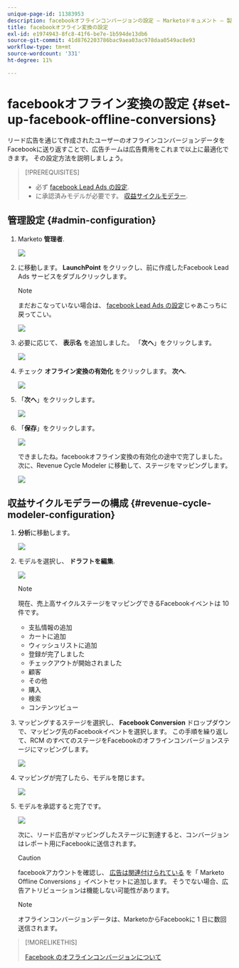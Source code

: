 ```yaml
---
unique-page-id: 11383953
description: facebookオフラインコンバージョンの設定 — Marketoドキュメント — 製品ドキュメント
title: facebookオフライン変換の設定
exl-id: e1974943-8fc8-41f6-be7e-1b594de13db6
source-git-commit: 41d8762203786bac9aea03ac978daa0549ac8e93
workflow-type: tm+mt
source-wordcount: '331'
ht-degree: 11%

---
```


# facebookオフライン変換の設定 {#set-up-facebook-offline-conversions}

リード広告を通じて作成されたユーザーのオフラインコンバージョンデータをFacebookに送り返すことで、広告チームは広告費用をこれまで以上に最適化できます。 その設定方法を説明しましょう。

>[!PREREQUISITES]
>
>* 必ず [facebook Lead Ads の設定](/help/marketo/product-docs/demand-generation/facebook/set-up-facebook-lead-ads.md).
>* に承認済みモデルが必要です。 [収益サイクルモデラー](/help/marketo/product-docs/reporting/revenue-cycle-analytics/revenue-cycle-models/understanding-revenue-models.md).


## 管理設定 {#admin-configuration}

1. Marketo **管理者**.

   ![](assets/image2016-11-29-13-3a8-3a45.png)

1. に移動します。 **LaunchPoint** をクリックし、前に作成したFacebook Lead Ads サービスをダブルクリックします。

   >[!NOTE]
   >
   >まだおこなっていない場合は、 [facebook Lead Ads の設定](/help/marketo/product-docs/demand-generation/facebook/set-up-facebook-lead-ads.md)じゃあこっちに戻ってこい。

   ![](assets/image2016-11-29-13-3a10-3a43.png)

1. 必要に応じて、 **表示名** を追加しました。 「**次へ**」をクリックします。

   ![](assets/image2016-11-29-13-3a12-3a19.png)

1. チェック **オフライン変換の有効化** をクリックします。 **次へ**.

   ![](assets/image2016-11-29-13-3a13-3a32.png)

1. 「**次へ**」をクリックします。

   ![](assets/image2016-11-29-13-3a14-3a17.png)

1. 「**保存**」をクリックします。

   ![](assets/image2016-11-29-13-3a14-3a52.png)

   できましたね。facebookオフライン変換の有効化の途中で完了しました。 次に、Revenue Cycle Modeler に移動して、ステージをマッピングします。

   ![](assets/image2016-11-29-13-3a16-3a55.png)

## 収益サイクルモデラーの構成 {#revenue-cycle-modeler-configuration}

1. **分析**&#x200B;に移動します。

   ![](assets/image2016-11-29-13-3a29-3a23.png)

1. モデルを選択し、 **ドラフトを編集**.

   ![](assets/image2016-11-29-13-3a31-3a6.png)

   >[!NOTE]
   >
   >現在、売上高サイクルステージをマッピングできるFacebookイベントは 10 件です。
   >
   >* 支払情報の追加
   >* カートに追加
   >* ウィッシュリストに追加
   >* 登録が完了しました
   >* チェックアウトが開始されました
   >* 顧客
   >* その他
   >* 購入
   >* 検索
   >* コンテンツビュー


1. マッピングするステージを選択し、 **Facebook Conversion** ドロップダウンで、マッピング先のFacebookイベントを選択します。 この手順を繰り返して、RCM のすべてのステージをFacebookのオフラインコンバージョンステージにマッピングします。

   ![](assets/1-1.png)

1. マッピングが完了したら、モデルを閉じます。

   ![](assets/2.png)

1. モデルを承認すると完了です。

   ![](assets/image2016-11-29-15-3a6-3a30.png)

   次に、リード広告がマッピングしたステージに到達すると、コンバージョンはレポート用にFacebookに送信されます。

   >[!CAUTION]
   >
   >facebookアカウントを確認し、 [広告は関連付けられている](https://www.facebook.com/business/url/?href=%2Fbusiness%2Fhelp%2Fwww%2F1776828022605281&amp;cmsid&amp;creative=link&amp;creative_detail=advertiser-help-center&amp;create_type&amp;destination_cms_id&amp;orig_http_referrer) を「 Marketo Offline Conversions 」イベントセットに追加します。 そうでない場合、広告アトリビューションは機能しない可能性があります。

   >[!NOTE]
   >
   >オフラインコンバージョンデータは、MarketoからFacebookに 1 日に数回送信されます。

>[!MORELIKETHIS]
>
>[Facebook のオフラインコンバージョンについて](/help/marketo/product-docs/demand-generation/facebook/understanding-facebook-offline-conversions.md)
